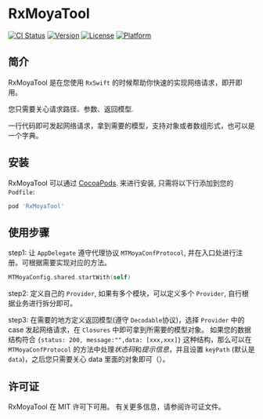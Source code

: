 # RxMoyaTool

[![CI Status](https://img.shields.io/travis/kled/RxMoyaTool.svg?style=flat)](https://travis-ci.org/kled/RxMoyaTool)
[![Version](https://img.shields.io/cocoapods/v/RxMoyaTool.svg?style=flat)](https://cocoapods.org/pods/RxMoyaTool)
[![License](https://img.shields.io/cocoapods/l/RxMoyaTool.svg?style=flat)](https://cocoapods.org/pods/RxMoyaTool)
[![Platform](https://img.shields.io/cocoapods/p/RxMoyaTool.svg?style=flat)](https://cocoapods.org/pods/RxMoyaTool)

## 简介
RxMoyaTool 是在您使用 ``RxSwift`` 的时候帮助你快速的实现网络请求，即开即用。

您只需要关心请求路径、参数、返回模型.

一行代码即可发起网络请求，拿到需要的模型，支持对象或者数组形式，也可以是一个字典。


<!--## Example-->

<!--To run the example project, clone the repo, and run `pod install` from the Example directory first.-->
## 安装

RxMoyaTool 可以通过 [CocoaPods](https://cocoapods.org). 来进行安装, 只需将以下行添加到您的 ``Podfile``:

```ruby
pod 'RxMoyaTool'
```

## 使用步骤

step1: 让 ``AppDelegate`` 遵守代理协议 ``MTMoyaConfProtocol``, 并在入口处进行注册。可根据需要实现对应的方法。

```Swift
MTMoyaConfig.shared.startWith(self)
```

step2: 定义自己的 ``Provider``, 如果有多个模块，可以定义多个 ``Provider``, 自行根据业务进行拆分即可。

step3: 在需要的地方定义返回模型(遵守 ``Decodable``协议)，选择 ``Provider`` 中的 case 发起网络请求，在 ``Closures`` 中即可拿到所需要的模型对象。
如果您的数据结构符合 ``{status: 200, message:"",data: [xxx,xxx]}`` 这种结构，那么可以在 ``MTMoyaConfProtocol`` 的方法中处理*状态码*和*提示信息*，并且设置 ``keyPath`` (默认是 ``data``)，之后您只需要关心 data 里面的对象即可（）。

## 许可证

RxMoyaTool 在 MIT 许可下可用。 有关更多信息，请参阅许可证文件。
